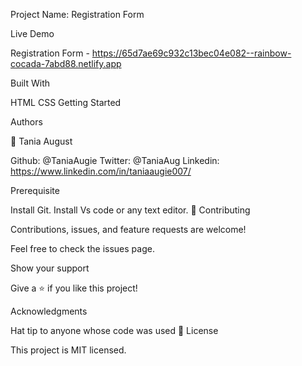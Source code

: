 Project Name: Registration Form

Live Demo

Registration Form - https://65d7ae69c932c13bec04e082--rainbow-cocada-7abd88.netlify.app

Built With

HTML
CSS
Getting Started

Authors

👤 Tania August

Github: @TaniaAugie
Twitter: @TaniaAug
Linkedin: https://www.linkedin.com/in/taniaaugie007/

Prerequisite

Install Git.
Install Vs code or any text editor.
🤝 Contributing

Contributions, issues, and feature requests are welcome!

Feel free to check the issues page.

Show your support

Give a ⭐️ if you like this project!

Acknowledgments

Hat tip to anyone whose code was used
📝 License

This project is MIT licensed.
